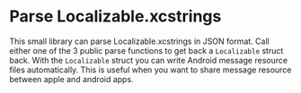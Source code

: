 # Parse Localizable.xcstrings
This small library can parse Localizable.xcstrings in JSON format. Call either one of the 3 public parse functions to get back a `Localizable` struct back.
With the `Localizable` struct you can write Android message resource files automatically. This is useful when you want to share message resource between apple and android apps.